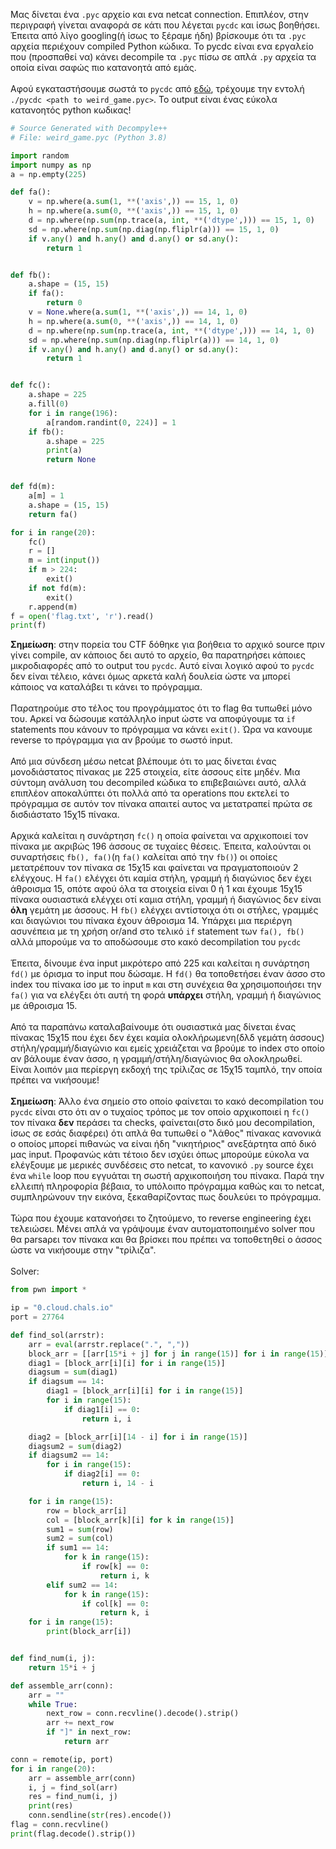 Μας δίνεται ένα `.pyc` αρχείο και ενα netcat connection. Επιπλέον, στην περιγραφή γίνεται αναφορά σε κάτι που λέγεται `pycdc` και ίσως βοηθήσει.\
Έπειτα από λίγο googling(ή ίσως το ξέραμε ήδη) βρίσκουμε ότι τα `.pyc` αρχεία περιέχουν compiled Python κώδικα. Το pycdc είναι ενα εργαλείο που (προσπαθεί να) κάνει decompile τα `.pyc` πίσω σε απλά `.py` αρχεία τα οποία είναι σαφώς πιο κατανοητά από εμάς. \
\
Αφού εγκαταστήσουμε σωστά το `pycdc` από [εδώ](https://github.com/zrax/pycdc), τρέχουμε την εντολή ` ./pycdc <path to weird_game.pyc>`. Το output είναι ένας εύκολα κατανοητός python κωδικας!
```python
# Source Generated with Decompyle++
# File: weird_game.pyc (Python 3.8)

import random
import numpy as np
a = np.empty(225)

def fa():
    v = np.where(a.sum(1, **('axis',)) == 15, 1, 0)
    h = np.where(a.sum(0, **('axis',)) == 15, 1, 0)
    d = np.where(np.sum(np.trace(a, int, **('dtype',))) == 15, 1, 0)
    sd = np.where(np.sum(np.diag(np.fliplr(a))) == 15, 1, 0)
    if v.any() and h.any() and d.any() or sd.any():
        return 1


def fb():
    a.shape = (15, 15)
    if fa():
        return 0
    v = None.where(a.sum(1, **('axis',)) == 14, 1, 0)
    h = np.where(a.sum(0, **('axis',)) == 14, 1, 0)
    d = np.where(np.sum(np.trace(a, int, **('dtype',))) == 14, 1, 0)
    sd = np.where(np.sum(np.diag(np.fliplr(a))) == 14, 1, 0)
    if v.any() and h.any() and d.any() or sd.any():
        return 1


def fc():
    a.shape = 225
    a.fill(0)
    for i in range(196):
        a[random.randint(0, 224)] = 1
    if fb():
        a.shape = 225
        print(a)
        return None


def fd(m):
    a[m] = 1
    a.shape = (15, 15)
    return fa()

for i in range(20):
    fc()
    r = []
    m = int(input())
    if m > 224:
        exit()
    if not fd(m):
        exit()
    r.append(m)
f = open('flag.txt', 'r').read()
print(f)
```
**Σημείωση**: στην πορεία του CTF δόθηκε για βοήθεια το αρχικό source πριν γίνει compile, αν κάποιος δει αυτό το αρχείο, θα παρατηρήσει κάποιες μικροδιαφορές από το output του `pycdc`. Αυτό είναι λογικό αφού το `pycdc` δεν είναι τέλειο, κάνει όμως αρκετά καλή δουλεία ώστε να μπορεί κάποιος να καταλάβει τι κάνει το πρόγραμμα. \
\
Παρατηρούμε στο τέλος του προγράμματος ότι το flag θα τυπωθεί μόνο του. Αρκεί να δώσουμε κατάλληλο input ώστε να αποφύγουμε τα `if` statements που κάνουν το πρόγραμμα να κάνει `exit()`. Ώρα να κανουμε reverse το πρόγραμμα για αν βρούμε το σωστό input.\
\
Από μια σύνδεση μέσω netcat βλέπουμε ότι το μας δίνεται ένας μονοδιάστατος πίνακας με 225 στοιχεία, είτε άσσους είτε μηδέν. Μια σύντομη ανάλυση του decompiled κώδικα το επιβεβαιώνει αυτό, αλλά επιπλέον αποκαλύπτει ότι πολλά από τα operations που εκτελεί το πρόγραμμα σε αυτόν τον πίνακα απαιτεί αυτος να μετατραπεί πρώτα σε δισδιάστατο 15χ15 πίνακα.\
\
Αρχικά καλείται η συνάρτηση `fc()` η οποία φαίνεται να αρχικοποιεί τον πίνακα με ακριβώς 196 άσσους σε τυχαίες θέσεις. Έπειτα, καλούνται οι συναρτήσεις `fb(), fa()`(η `fa()` καλείται από την `fb()`) οι οποίες μετατρέπουν τον πίνακα σε 15χ15 και φαίνεται να πραγματοποιούν 2 ελέγχους. Η `fa()` ελέγχει ότι καμία στήλη, γραμμή ή διαγώνιος δεν έχει άθροισμα 15, οπότε αφού όλα τα στοιχεία είναι 0 ή 1 και έχουμε 15χ15 πίνακα ουσιαστικά ελέγχει οτί καμια στήλη, γραμμή ή διαγώνιος δεν είναι **όλη** γεμάτη με άσσους. Η `fb()` ελέγχει αντίστοιχα ότι οι στήλες, γραμμές και διαγώνιοι του πίνακα έχουν άθροισμα 14. Υπάρχει μια περιέργη ασυνέπεια με τη χρήση or/and στο τελικό `if` statement των `fa(), fb()` αλλά μπορούμε να το αποδώσουμε στο κακό decompilation του `pycdc`\
\
Έπειτα, δίνουμε ένα input μικρότερο από 225 και καλείται η συνάρτηση `fd()` με όρισμα το input που δώσαμε. Η `fd()` θα τοποθετήσει έναν άσσο στο index του πίνακα ίσο με το input `m` και στη συνέχεια θα χρησιμοποιήσει την `fa()` για να ελέγξει ότι αυτή τη φορά **υπάρχει** στήλη, γραμμή ή διαγώνιος με άθροισμα 15.\
\
Από τα παραπάνω καταλαβαίνουμε ότι ουσιαστικά μας δίνεται ένας πίνακας 15χ15 που έχει δεν έχει καμία ολοκλήρωμενη(δλδ γεμάτη άσσους) στήλη/γραμμή/διαγώνιο και εμείς χρειάζεται να βρούμε το index στο οποίο αν βάλουμε έναν άσσο, η γραμμή/στήλη/διαγώνιος θα ολοκληρωθεί. Είναι λοιπόν μια περίεργη εκδοχή της τρίλιζας σε 15χ15 ταμπλό, την οποία πρέπει να νικήσουμε!\
\
**Σημείωση**: Άλλο ένα σημείο στο οποίο φαίνεται το κακό decompilation του `pycdc` είναι στο ότι αν ο τυχαίος τρόπος με τον οποίο αρχικοποιεί η `fc()` τον πίνακα **δεν** περάσει τα checks, φαίνεται(στο δικό μου decompilation, ίσως σε εσάς διαφέρει) ότι απλά θα τυπωθεί ο "λάθος" πίνακας κανονικά ο οποίος μπορεί πιθανώς να είναι ήδη "νικητήριος" ανεξάρτητα από δικό μας input. Προφανώς κάτι τέτοιο δεν ισχύει όπως μπορούμε εύκολα να ελέγξουμε με μερικές συνδέσεις στο netcat, το κανονικό `.py` source έχει ένα `while` loop που εγγυάται τη σωστή αρχικοποιήση του πίνακα. Παρά την ελλειπή πληροφορία βέβαια, το υπόλοιπο πρόγραμμα καθώς και το netcat, συμπληρώνουν την εικόνα, ξεκαθαρίζοντας πως δουλεύει το πρόγραμμα.\
\
Τώρα που έχουμε κατανοήσει το ζητούμενο, το reverse engineering έχει τελειώσει. Μένει απλά να γράψουμε έναν αυτοματοποιημένο solver που θα parsaρει τον πίνακα και θα βρίσκει που πρέπει να τοποθετηθεί ο άσσος ώστε να νικήσουμε στην "τρίλιζα".\
\
Solver:
```python
from pwn import *

ip = "0.cloud.chals.io"
port = 27764

def find_sol(arrstr):
    arr = eval(arrstr.replace(".", ","))
    block_arr = [[arr[15*i + j] for j in range(15)] for i in range(15)]
    diag1 = [block_arr[i][i] for i in range(15)]
    diagsum = sum(diag1)
    if diagsum == 14:
        diag1 = [block_arr[i][i] for i in range(15)]
        for i in range(15):
            if diag1[i] == 0:
                return i, i

    diag2 = [block_arr[i][14 - i] for i in range(15)]
    diagsum2 = sum(diag2)
    if diagsum2 == 14:
        for i in range(15):
            if diag2[i] == 0:
                return i, 14 - i

    for i in range(15):
        row = block_arr[i]
        col = [block_arr[k][i] for k in range(15)]
        sum1 = sum(row)
        sum2 = sum(col)
        if sum1 == 14:
            for k in range(15):
                if row[k] == 0:
                    return i, k
        elif sum2 == 14:
            for k in range(15):
                if col[k] == 0:
                    return k, i
    for i in range(15):
        print(block_arr[i])


def find_num(i, j):
    return 15*i + j

def assemble_arr(conn):
    arr = ""
    while True:
        next_row = conn.recvline().decode().strip()
        arr += next_row
        if "]" in next_row:
            return arr

conn = remote(ip, port)
for i in range(20):
    arr = assemble_arr(conn)
    i, j = find_sol(arr)
    res = find_num(i, j)
    print(res)
    conn.sendline(str(res).encode())
flag = conn.recvline()
print(flag.decode().strip())
```

